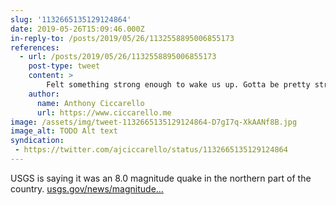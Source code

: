 ```yaml
---
slug: '1132665135129124864'
date: 2019-05-26T15:09:46.000Z
in-reply-to: /posts/2019/05/26/1132558895006855173
references:
  - url: /posts/2019/05/26/1132558895006855173
    post-type: tweet
    content: >
        Felt something strong enough to wake us up. Gotta be pretty strong if it is far outside Lima. #earthquake #temblor
    author:
      name: Anthony Ciccarello
      url: https://www.ciccarello.me
image: /assets/img/tweet-1132665135129124864-D7gI7q-XkAANf8B.jpg
image_alt: TODO Alt text
syndication:
 - https://twitter.com/ajciccarello/status/1132665135129124864
---
```


USGS is saying it was an 8.0 magnitude quake in the northern part of the country. [usgs.gov/news/magnitude…](https://www.usgs.gov/news/magnitude-80-earthquake-peru) 
